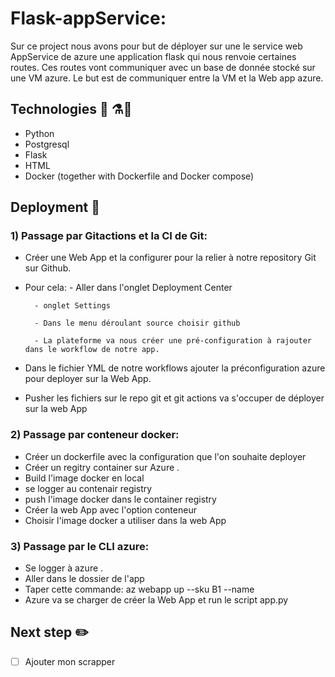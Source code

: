 # Flask-appService:
Sur ce project nous avons pour but de déployer sur une le service web AppService de azure une application flask qui nous renvoie certaines routes.
Ces routes vont communiquer avec un base de donnée stocké sur une VM azure.
Le but est de communiquer entre la VM et la Web app azure.

## Technologies  :snake: ⚗️:whale:
- Python
- Postgresql 
- Flask
- HTML 
- Docker (together with Dockerfile and Docker compose) 

## Deployment :pencil:

### 1) Passage par Gitactions et la CI de Git:
- Créer une Web App et la configurer pour la relier à notre repository Git sur Github.
- Pour cela:
        - Aller dans l'onglet Deployment Center

        - onglet Settings

        - Dans le menu déroulant source choisir github

        - La plateforme va nous créer une pré-configuration à rajouter dans le workflow de notre app.

- Dans le fichier YML de notre workflows ajouter la préconfiguration azure pour deployer sur la Web App.
- Pusher les fichiers sur le repo git et git actions va s'occuper de déployer sur la web App

### 2) Passage par conteneur docker:
- Créer un dockerfile avec la configuration que l'on souhaite deployer
- Créer un regitry container sur Azure .
- Build l'image docker en local
- se logger au contenair registry
- push l'image docker dans le container registry
- Créer la web App avec l'option conteneur
- Choisir l'image docker a utiliser dans la web App

### 3) Passage par le CLI azure:
- Se logger à azure .
- Aller dans le dossier de l'app
- Taper cette commande: az webapp up --sku B1 --name <app-name>
- Azure va se charger de créer la Web App et run le script app.py

## Next step :pencil2:

 - [ ] Ajouter mon scrapper

